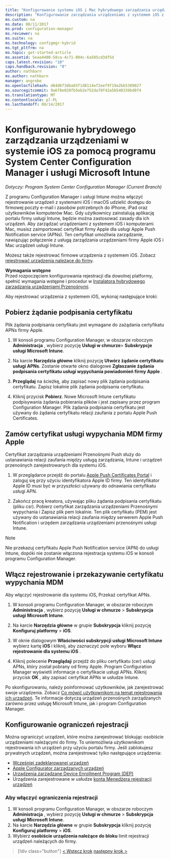 ```yaml
---
title: "Konfigurowanie systemu iOS i Mac hybrydowego zarządzania urządzeniami za pomocą programu System Center Configuration Manager i Microsoft Intune | Dokumentacja firmy Microsoft"
description: "Konfigurowanie zarządzania urządzeniami z systemem iOS z programu System Center Configuration Manager i Microsoft Intune."
ms.custom: na
ms.date: 08/11/2017
ms.prod: configuration-manager
ms.reviewer: na
ms.suite: na
ms.technology: configmgr-hybrid
ms.tgt_pltfrm: na
ms.topic: get-started-article
ms.assetid: 5eae4400-58ca-4c71-804c-6a585cd3df5d
caps.latest.revision: "10"
caps.handback.revision: "0"
author: nathbarn
ms.author: nathbarn
manager: angrobe
ms.openlocfilehash: d84d6f3dba65f1d8114ef2eef9f19a2bb5389027
ms.sourcegitcommit: 9a6f8e028fb5eb2e752da70f42a5b548339bd8f4
ms.translationtype: MT
ms.contentlocale: pl-PL
ms.lasthandoff: 08/14/2017
---
```

# <a name="set-up-ios-hybrid-device-management-with-system-center-configuration-manager-and-microsoft-intune"></a>Konfigurowanie hybrydowego zarządzania urządzeniami w systemie iOS za pomocą programu System Center Configuration Manager i usługi Microsoft Intune

*Dotyczy: Program System Center Configuration Manager (Current Branch)*

Z programu Configuration Manager i usługi Intune można włączyć rejestrowanie urządzeń z systemami iOS i macOS udzielić dostępu do firmowej poczty e-mail i zasobów potrzebnych do iPhone, iPad oraz użytkowników komputerów Mac. Gdy użytkownicy zainstalują aplikację portalu firmy usługi Intune, będzie można zastosować zasady dla ich urządzeń. Aby zarządzać urządzeniami z systemem iOS i komputerami Mac, musisz zaimportować certyfikat firmy Apple dla usługi Apple Push Notification service (APNs). Ten certyfikat umożliwia zarządzanie, nawiązując połączenie z usługą zarządzania urządzeniami firmy Apple iOS i Mac urządzeń usługi Intune.  

 Możesz także rejestrować firmowe urządzenia z systemem iOS.  Zobacz [rejestrować urządzenia należące do firmy](enroll-company-owned-devices.md).  

**Wymagania wstępne**<br>
Przed rozpoczęciem konfigurowania rejestracji dla dowolnej platformy, spełnić wymagania wstępne i procedur w [Instalatora hybrydowego zarządzania urządzeniami Przenośnymi](setup-hybrid-mdm.md).

Aby rejestrować urządzenia z systemem iOS, wykonaj następujące kroki:  

## <a name="download-a-certificate-signing-request"></a>Pobierz żądanie podpisania certyfikatu
Plik żądania podpisania certyfikatu jest wymagane do zażądania certyfikatu APNs firmy Apple.  

1.  W konsoli programu Configuration Manager, w obszarze roboczym **Administracja** , wybierz pozycję **Usługi w chmurze**> **Subskrypcje usługi Microsoft Intune**.  

2.  Na karcie **Narzędzia główne** kliknij pozycję **Utwórz żądanie certyfikatu usługi APNs**. Zostanie otwarte okno dialogowe **Zgłaszanie żądania podpisania certyfikatu usługi wypychania powiadomień firmy Apple** .  

3.  **Przeglądaj** na ścieżkę, aby zapisać nowy plik żądania podpisania certyfikatu. Zapisz lokalnie plik żądania podpisania certyfikatu.  

4.  Kliknij przycisk **Pobierz**. Nowe Microsoft Intune certyfikatu podpisywania żądania pobierania plików i jest zapisany przez program Configuration Manager. Plik żądania podpisania certyfikatu jest używany do żądania certyfikatu relacji zaufania z portalu Apple Push Certificates.  

## <a name="request-an-mdm-push-certificate-from-apple"></a>Zamów certyfikat usługi wypychania MDM firmy Apple
Certyfikat zarządzania urządzeniami Przenośnymi Push służy do ustanawiania relacji zaufania między usługą zarządzania, Intune i urządzeń przenośnych zarejestrowanych dla systemu iOS.  

1.  W przeglądarce przejdź do portalu [Apple Push Certificates Portal](http://go.microsoft.com/fwlink/?LinkId=269844) i zaloguj się przy użyciu identyfikatora Apple ID firmy. Ten identyfikator Apple ID musi być w przyszłości używany do odnawiania certyfikatu usługi APN.  

2.  Zakończ pracę kreatora, używając pliku żądania podpisania certyfikatu (pliku csr). Pobierz certyfikat zarządzania urządzeniami Przenośnymi wypychania i Zapisz plik pem lokalnie. Ten plik certyfikatu (PEM) jest używany do ustanawiania relacji zaufania między serwerem Apple Push Notification i urzędem zarządzania urządzeniami przenośnymi usługi Intune.  

> [!NOTE]  
>  Nie przekazuj certyfikatu Apple Push Notification service (APN) do usługi Intune, dopóki nie zostanie włączona rejestracja systemu iOS w konsoli programu Configuration Manager.  

## <a name="enable-enrollment-and-upload-the-mdm-push-certificate"></a>Włącz rejestrowanie i przekazywanie certyfikatu wypychania MDM
Aby włączyć rejestrowanie dla systemu iOS, Przekaż certyfikat APNs.  

1.  W konsoli programu Configuration Manager, w obszarze roboczym **Administracja** , wybierz pozycję **Usługi w chmurze** > **Subskrypcja usługi Microsoft Intune**.  

2.  Na karcie **Narzędzia główne** w grupie **Subskrypcja** kliknij pozycję **Konfiguruj platformy** > **iOS**.  

3.  W oknie dialogowym **Właściwości subskrypcji usługi Microsoft Intune** wybierz kartę **iOS** i kliknij, aby zaznaczyć pole wyboru **Włącz rejestrowanie dla systemu iOS** .  
4.  Kliknij polecenie **Przeglądaj**i przejdź do pliku certyfikatu (cer) usługi APNs, który został pobrany od firmy Apple. Program Configuration Manager wyświetli informacje o certyfikacie usługi APNs. Kliknij przycisk **OK** , aby zapisać certyfikat APNs w usłudze Intune.  

Po skonfigurowaniu, należy poinformować użytkowników, jak zarejestrować swoje urządzenia. Zobacz [Co mówić użytkownikom na temat rejestrowania ich urządzeń](https://docs.microsoft.com/intune/end-user-educate). Te informacje dotyczą urządzeń przenośnych zarządzanych zarówno przez usługę Microsoft Intune, jak i program Configuration Manager.

## <a name="configure-enrollment-restrictions"></a>Konfigurowanie ograniczeń rejestracji

Można ograniczyć urządzeń, które można zarejestrować blokując osobiście urządzeniami należącymi do firmy. To uniemożliwia użytkownikom rejestrowania ich urządzeń przy użyciu portalu firmy. Jeśli zablokujesz prywatnych urządzeń, można zarejestrować tylko następujące urządzenia:
- [Wcześniej zadeklarowanej urządzeń](predeclare-devices-with-hardware-id.md)
- [Apple Configurator zarządzanych urządzeń](ios-hybrid-enrollment-using-apple-configurator.md)
- [Urządzenia zarządzane Device Enrollment Program (DEP)](ios-device-enrollment-program-for-hybrid.md)
- Urządzenia zarejestrowane w usłudze [konta Menedżera rejestracji urządzeń](enroll-devices-with-device-enrollment-manager.md)

### <a name="to-enable-enrollment-restrictions"></a>Aby włączyć ograniczenia rejestracji
1.  W konsoli programu Configuration Manager, w obszarze roboczym **Administracja** , wybierz pozycję **Usługi w chmurze** > **Subskrypcja usługi Microsoft Intune**.
2.  Na karcie **Narzędzia główne** w grupie **Subskrypcja** kliknij pozycję **Konfiguruj platformy** > **iOS**.
3.  Wybierz **osobiście urządzenia należące do bloku** limit rejestracji urządzeń należących do firmy.

> [!div class="button"]
[< Wstecz krok](create-service-connection-point.md)  [następny krok >  ](set-up-additional-management.md)
